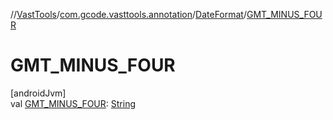 //[VastTools](../../../index.md)/[com.gcode.vasttools.annotation](../index.md)/[DateFormat](index.md)/[GMT_MINUS_FOUR](-g-m-t_-m-i-n-u-s_-f-o-u-r.md)

# GMT_MINUS_FOUR

[androidJvm]\
val [GMT_MINUS_FOUR](-g-m-t_-m-i-n-u-s_-f-o-u-r.md): [String](https://developer.android.com/reference/kotlin/java/lang/String.html)
